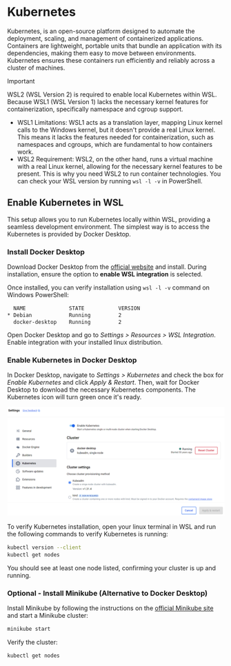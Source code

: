 # Kubernetes
Kubernetes, is an open-source platform designed to automate the deployment, scaling, and management of containerized applications. Containers are lightweight, portable units that bundle an application with its dependencies, making them easy to move between environments. Kubernetes ensures these containers run efficiently and reliably across a cluster of machines.

> [!IMPORTANT]
> WSL2 (WSL Version 2) is required to enable local Kubernetes within WSL. Because WSL1 (WSL Version 1) lacks the necessary kernel features for containerization, specifically namespace and cgroup support.
>
> - WSL1 Limitations: WSL1 acts as a translation layer, mapping Linux kernel calls to the Windows kernel, but it doesn't provide a real Linux kernel. This means it lacks the features needed for containerization, such as namespaces and cgroups, which are fundamental to how containers work.
> - WSL2 Requirement: WSL2, on the other hand, runs a virtual machine with a real Linux kernel, allowing for the necessary kernel features to be present. This is why you need WSL2 to run container technologies.
> You can check your WSL version by running `wsl -l -v` in PowerShell.

## Enable Kubernetes in WSL
This setup allows you to run Kubernetes locally within WSL, providing a seamless development environment. The simplest way is to access the Kubernetes is provided by Docker Desktop.

### Install Docker Desktop
Download Docker Desktop from the [official website](https://www.docker.com/products/docker-desktop) and install. During installation, ensure the option to **enable WSL integration** is selected.

Once installed, you can verify installation using `wsl -l -v` command on Windows PowerShell:
```
  NAME              STATE           VERSION
* Debian            Running         2
  docker-desktop    Running         2
```

Open Docker Desktop and go to *Settings > Resources > WSL Integration*. Enable integration with your installed linux distribution.

### Enable Kubernetes in Docker Desktop
In Docker Desktop, navigate to *Settings > Kubernetes* and check the box for *Enable Kubernetes* and click *Apply & Restart*. Then, wait for Docker Desktop to download the necessary Kubernetes components. The Kubernetes icon will turn green once it's ready.

![wsl-docker-kube-enabled](../../images/wsl-docker-kube-enabled.png)

To verify Kubernetes installation, open your linux terminal in WSL and run the following commands to verify Kubernetes is running:
```bash
kubectl version --client
kubectl get nodes
```
You should see at least one node listed, confirming your cluster is up and running.

### Optional - Install Minikube (Alternative to Docker Desktop)
Install Minikube by following the instructions on the [official Minikube site](https://minikube.sigs.k8s.io/docs/start/) and start a Minikube cluster:
```bash
minikube start
```
Verify the cluster:
```bash
kubectl get nodes
```
